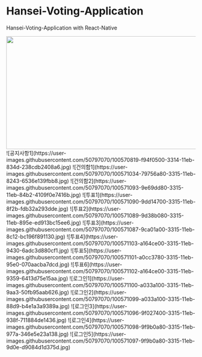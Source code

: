 # Hansei-Voting-Application
Hansei-Voting-Application with React-Native 

<img src="https://user-images.githubusercontent.com/50797070/100570819-f94f0500-3314-11eb-834d-238cdb2408a6.jpg" width="700" height="300"/>
![공지사항1](https://user-images.githubusercontent.com/50797070/100570819-f94f0500-3314-11eb-834d-238cdb2408a6.jpg)
![건의함1](https://user-images.githubusercontent.com/50797070/100571034-79756a80-3315-11eb-8243-6536e139fbb8.jpg)
![건의함2](https://user-images.githubusercontent.com/50797070/100571093-9e69dd80-3315-11eb-84b2-4109f0e7416b.jpg)
![투표1](https://user-images.githubusercontent.com/50797070/100571090-9dd14700-3315-11eb-8f2b-fdb32a293dde.jpg)
![투표2](https://user-images.githubusercontent.com/50797070/100571089-9d38b080-3315-11eb-895e-ed913bc15ee6.jpg)
![투표3](https://user-images.githubusercontent.com/50797070/100571087-9ca01a00-3315-11eb-8c12-bc196f891130.jpg)
![투표4](https://user-images.githubusercontent.com/50797070/100571103-a164ce00-3315-11eb-9430-6adc3d880cf1.jpg)
![투표5](https://user-images.githubusercontent.com/50797070/100571101-a0cc3780-3315-11eb-95e0-070aacba7dcd.jpg)
![투표6](https://user-images.githubusercontent.com/50797070/100571102-a164ce00-3315-11eb-9359-6413d75e15aa.jpg)
![로그인1](https://user-images.githubusercontent.com/50797070/100571100-a033a100-3315-11eb-9aa3-50fb95aab626.jpg)
![로그인2](https://user-images.githubusercontent.com/50797070/100571099-a033a100-3315-11eb-88d9-b4e1a3a9389a.jpg)
![로그인3](https://user-images.githubusercontent.com/50797070/100571096-9f027400-3315-11eb-938f-711884de1436.jpg)
![로그인4](https://user-images.githubusercontent.com/50797070/100571098-9f9b0a80-3315-11eb-977a-346e5e23a138.jpg)
![로그인5](https://user-images.githubusercontent.com/50797070/100571097-9f9b0a80-3315-11eb-9d0e-d9084d1d375d.jpg)
